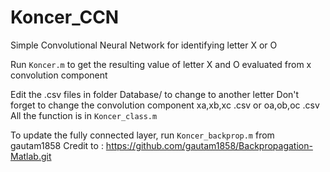 # Koncer_CCN
Simple Convolutional Neural Network for identifying letter X or O

Run `Koncer.m` to get the resulting value of letter X and O
evaluated from x convolution component

Edit the .csv files in folder Database/ to change to another letter
Don't forget to change the convolution component xa,xb,xc .csv or oa,ob,oc .csv
All the function is in `Koncer_class.m`

To update the fully connected layer, run `Koncer_backprop.m` from gautam1858
Credit to : https://github.com/gautam1858/Backpropagation-Matlab.git
